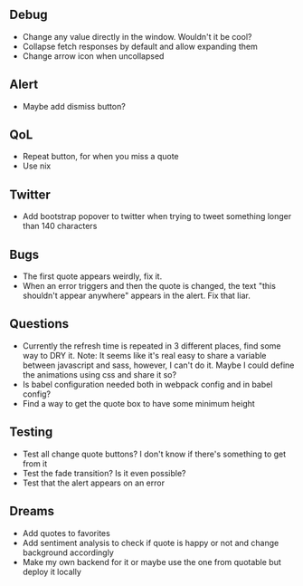 ## Debug
* Change any value directly in the window. Wouldn't it be cool?
* Collapse fetch responses by default and allow expanding them
* Change arrow icon when uncollapsed

## Alert
* Maybe add dismiss button?

## QoL
* Repeat button, for when you miss a quote
* Use nix

## Twitter
* Add bootstrap popover to twitter when trying to tweet something longer than 140 characters

## Bugs
* The first quote appears weirdly, fix it.
* When an error triggers and then the quote is changed, the text "this shouldn't appear anywhere" appears in the alert. Fix that liar.

## Questions
* Currently the refresh time is repeated in 3 different places, find some way to DRY it. Note: It seems like it's real easy to share a variable between javascript and sass, however, I can't do it. Maybe I could define the animations using css and share it so?
* Is babel configuration needed both in webpack config and in babel config?
* Find a way to get the quote box to have some minimum height

## Testing
* Test all change quote buttons? I don't know if there's something to get from it
* Test the fade transition? Is it even possible?
* Test that the alert appears on an error

## Dreams
* Add quotes to favorites
* Add sentiment analysis to check if quote is happy or not and change background accordingly
* Make my own backend for it or maybe use the one from quotable but deploy it locally
